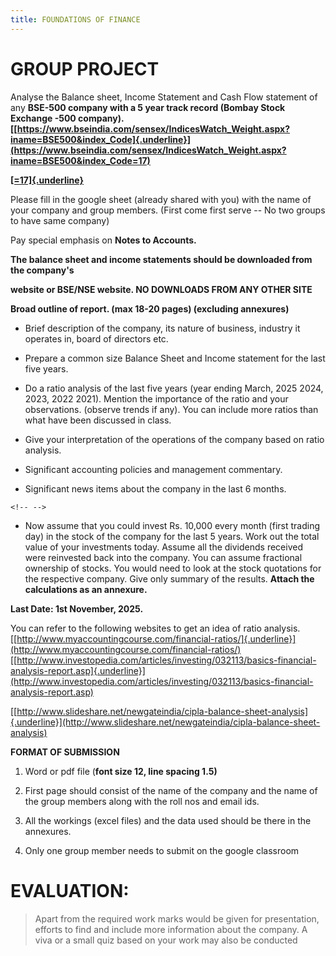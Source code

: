 ```yaml
---
title: FOUNDATIONS OF FINANCE
---
```


# GROUP PROJECT


Analyse the Balance sheet, Income Statement and Cash Flow statement of
any **BSE-500 company with a 5 year track record (Bombay Stock Exchange
-500 company).
[[https://www.bseindia.com/sensex/IndicesWatch_Weight.aspx?iname=BSE500&index_Code]{.underline}](https://www.bseindia.com/sensex/IndicesWatch_Weight.aspx?iname=BSE500&index_Code=17)**

[**[=17]{.underline}**](https://www.bseindia.com/sensex/IndicesWatch_Weight.aspx?iname=BSE500&index_Code=17)

Please fill in the google sheet (already shared with you) with the name
of your company and group members. (First come first serve -- No two
groups to have same company)

Pay special emphasis on **Notes to Accounts.**

**The balance sheet and income statements should be downloaded from the
company's**

**website or BSE/NSE website. NO DOWNLOADS FROM ANY OTHER SITE**

**Broad outline of report. (max 18-20 pages) (excluding annexures)**

-   Brief description of the company, its nature of business, industry
    it operates in, board of directors etc.

-   Prepare a common size Balance Sheet and Income statement for the
    last five years.

-   Do a ratio analysis of the last five years (year ending March, 2025
    2024, 2023, 2022 2021). Mention the importance of the ratio and your
    observations. (observe trends if any). You can include more ratios
    than what have been discussed in class.

-   Give your interpretation of the operations of the company based on
    ratio analysis.

-   Significant accounting policies and management commentary.

-   Significant news items about the company in the last 6 months.

```{=html}
<!-- -->
```
-   Now assume that you could invest Rs. 10,000 every month (first
    trading day) in the stock of the company for the last 5 years. Work
    out the total value of your investments today. Assume all the
    dividends received were reinvested back into the company. You can
    assume fractional ownership of stocks. You would need to look at the
    stock quotations for the respective company. Give only summary of
    the results. **Attach the calculations as an annexure.**

**Last Date: 1st November, 2025.**

You can refer to the following websites to get an idea of ratio
analysis.
[[http://www.myaccountingcourse.com/financial-ratios/]{.underline}](http://www.myaccountingcourse.com/financial-ratios/)
[[http://www.investopedia.com/articles/investing/032113/basics-financial-analysis-report.asp]{.underline}](http://www.investopedia.com/articles/investing/032113/basics-financial-analysis-report.asp)

[[http://www.slideshare.net/newgateindia/cipla-balance-sheet-analysis]{.underline}](http://www.slideshare.net/newgateindia/cipla-balance-sheet-analysis)

**FORMAT OF SUBMISSION**

1.  Word or pdf file (**font size 12, line spacing 1.5)**

2.  First page should consist of the name of the company and the name of
    the group members along with the roll nos and email ids.

3.  All the workings (excel files) and the data used should be there in
    the annexures.

4.  Only one group member needs to submit on the google classroom

# EVALUATION:

> Apart from the required work marks would be given for presentation,
> efforts to find and include more information about the company. A viva
> or a small quiz based on your work may also be conducted
